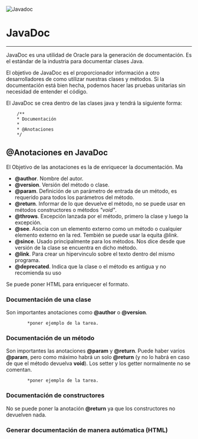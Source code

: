 ![Javadoc](https://res.infoq.com/presentations/java-evolution-performance/en/slides/sl10.jpg)
# JavaDoc
***

JavaDoc es una utilidad de Oracle para la generación de documentación. Es el estándar de la industria para documentar clases Java. 

El objetivo de JavaDoc es el proporcionador información a otro desarrolladores de como utilizar nuestras clases y métodos. Si la documentación está bien hecha, podemos hacer las pruebas unitarias sin necesidad de entender el código. 

El JavaDoc se crea dentro de las clases java y tendrá la siguiente forma:
        
        /**
        * Documentación
        *
        * @Anotaciones
        */

        
## @Anotaciones en JavaDoc

El Objetivo de las anotaciones es la de enriquecer la documentación. Ma

* **@author**. Nombre del autor. 
* **@version**. Versión del método o clase. 
* **@param**. Definición de un parámetro de entrada de un método, es requerido para todos los parámetros del método. 
* **@return**. Informar de lo que devuelve el método, no se puede usar en métodos constructores o métodos *"void"*. 
* **@throws**. Excepción lanzada por el método, primero la clase y luego la excepción. 
* **@see**. Asocia con un elemento externo como un método o cualquier elemento externo en la red. Tembién se puede usar la equita *@link*.
* **@since**. Usado principalmente para los métodos. Nos dice desde que versión de la clase se encuentra en dicho método. 
* **@link**. Para crear un hipervinculo sobre el texto dentro del mismo programa. 
* **@deprecated**. Indica que la clase o el método es antigua y no recomienda su uso

Se puede poner HTML para enriquecer el formato. 

### Documentación de una clase

Son importantes anotaciones como **@author** o **@version**. 

            *poner ejemplo de la tarea. 



### Documentación de un método

Son importantes las anotaciones **@param** y **@return**. Puede haber varios **@param**, pero como máximo habrá un solo **@return** (y no lo habrá en caso de que el método devuelva **void**). Los setter y los getter normalmente no se comentan. 

            *poner ejemplo de la tarea.


### Documentación de constructores

No se puede poner la anotación **@return** ya que los constructores no devuelven nada. 

### Generar documentación de manera autómatica (HTML)